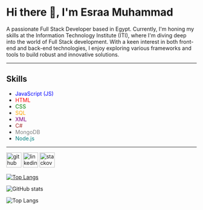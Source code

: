 # Hi there 👋, I'm Esraa Muhammad

A passionate Full Stack Developer based in Egypt. Currently, I'm honing my skills at the Information Technology Institute (ITI), where I'm diving deep into the world of Full Stack development. With a keen interest in both front-end and back-end technologies, I enjoy exploring various frameworks and tools to build robust and innovative solutions.

---

## Skills

- <span style="color:blue">JavaScript (JS)</span>
- <span style="color:red">HTML</span>
- <span style="color:green">CSS</span>
- <span style="color:orange">SQL</span>
- <span style="color:purple">XML</span>
- <span style="color:brown">C#</span>
- <span style="color:grey">MongoDB</span>
- <span style="color:teal">Node.js</span>

---

[<img src='https://cdn.jsdelivr.net/npm/simple-icons@3.0.1/icons/github.svg' alt='github' height='40'>](https://github.com/esraashabana)  [<img src='https://cdn.jsdelivr.net/npm/simple-icons@3.0.1/icons/linkedin.svg' alt='linkedin' height='40'>](https://www.linkedin.com/in/esraa-shabana/)  [<img src='https://cdn.jsdelivr.net/npm/simple-icons@3.0.1/icons/stackoverflow.svg' alt='stackoverflow' height='40'>](https://stackoverflow.com/users/23559933/esraamuh)  

[![Top Langs](https://github-readme-stats.vercel.app/api/top-langs/?username=esraashabana&layout=compact&theme=radical)](https://github.com/esraashabana/github-readme-stats)

![GitHub stats](https://github-readme-stats.vercel.app/api?username=esraashabana&show_icons=true&count_private=true&theme=radical)

![Top Langs](https://github-readme-stats.vercel.app/api/top-langs/?username=esraashabana&langs_count=9)
